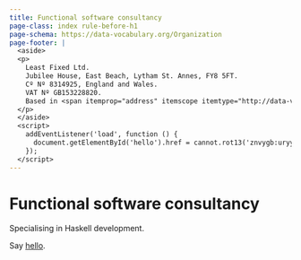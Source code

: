 ```yaml
---
title: Functional software consultancy
page-class: index rule-before-h1
page-schema: https://data-vocabulary.org/Organization
page-footer: |
  <aside>
  <p>
    Least Fixed Ltd.
    Jubilee House, East Beach, Lytham St. Annes, FY8 5FT.
    Cº Nº 8314925, England and Wales.
    VAT Nº GB153228820.
    Based in <span itemprop="address" itemscope itemtype="http://data-vocabulary.org/Address"><span itemprop="locality">Cambridge</span>, <span itemprop="country-name">UK</span></span>.
  </p>
  </aside>
  <script>
    addEventListener('load', function () {
      document.getElementById('hello').href = cannot.rot13('znvygb:uryyb@yrnfgsvkrq.pbz');
    });
  </script>
---
```



Functional software consultancy
===============================

Specialising in Haskell development.

Say <a href="" id="hello">hello</a>.
